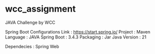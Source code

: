 # wcc_assignment
JAVA Challenge by WCC

Spring Boot Configurations
Link : https://start.spring.io/
Project : Maven
Language : JAVA
Spring Boot : 3.4.3
Packaging : Jar
Java Version : 21

Dependecies : Spring Web
